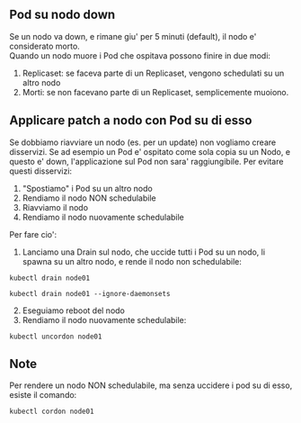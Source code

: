 Pod su nodo down
----------------

Se un nodo va down, e rimane giu' per 5 minuti (default), il nodo e' considerato morto.  
Quando un nodo muore i Pod che ospitava possono finire in due modi:  
1. Replicaset: se faceva parte di un Replicaset, vengono schedulati su un altro nodo
2. Morti: se non facevano parte di un Replicaset, semplicemente muoiono.

Applicare patch a nodo con Pod su di esso
-----------------------------------------

Se dobbiamo riavviare un nodo (es. per un update) non vogliamo creare disservizi.
Se ad esempio un Pod e' ospitato come sola copia su un Nodo, e questo e' down, l'applicazione sul Pod non sara' raggiungibile.
Per evitare questi disservizi:
1. "Spostiamo" i Pod su un altro nodo
2. Rendiamo il nodo NON schedulabile
3. Riavviamo il nodo
4. Rendiamo il nodo nuovamente schedulabile

Per fare cio':
1. Lanciamo una Drain sul nodo, che uccide tutti i Pod su un nodo, li spawna su un altro nodo, e rende il nodo non schedulabile:
```
kubectl drain node01
```
```
kubectl drain node01 --ignore-daemonsets
```
2. Eseguiamo reboot del nodo
3. Rendiamo il nodo nuovamente schedulabile:
```
kubectl uncordon node01
```

Note
----
Per rendere un nodo NON schedulabile, ma senza uccidere i pod su di esso, esiste il comando:
```
kubectl cordon node01
```